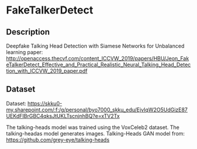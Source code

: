 # FakeTalkerDetect
## Description
 Deepfake Talking Head Detection with Siamese Networks for Unbalanced learning
 paper: http://openaccess.thecvf.com/content_ICCVW_2019/papers/HBU/Jeon_FakeTalkerDetect_Effective_and_Practical_Realistic_Neural_Talking_Head_Detection_with_ICCVW_2019_paper.pdf

## Dataset
 Dataset: https://skku0-my.sharepoint.com/:f:/g/personal/byo7000_skku_edu/EjvIqW2O5UdGizE87UEKdFIBrGBC4qksJtUKLTscnjnhBQ?e=xTV2Tx
 
 The talking-heads model was trained using the VoxCeleb2 dataset. The talking-headas model generates images.
 Talking-Heads GAN model from: https://github.com/grey-eye/talking-heads
